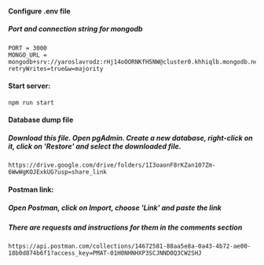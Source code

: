 #### Configure .env file
##### Port and connection string for mongodb

    PORT = 3000
    MONGO_URL = mongodb+srv://yaroslavrodz:rHj14oOORNKfH5NW@cluster0.khhiqlb.mongodb.net/?retryWrites=true&w=majority


#### Start server:

    npm run start


#### Database dump file
##### Download this file. Open pgAdmin. Create a new database, right-click on it, click on 'Restore' and select the downloaded file.

    https://drive.google.com/drive/folders/1I3oaonF8rKZan107Zm-6WwWgKOJExkUG?usp=share_link

#### Postman link:
##### Open Postman, click on Import, choose 'Link' and paste the link
##### There are requests and instructions for them in the comments section 

    https://api.postman.com/collections/14672581-88aa5e8a-0a43-4b72-ae00-18b0d874b6f1?access_key=PMAT-01H0NHNHXP3SCJNND0Q3CW2SHJ
